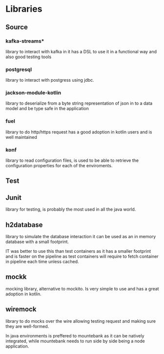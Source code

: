  # Libraries
 
 ## Source
 
 ### kafka-streams*
 
 library to interact with kafka in it has a DSL to use it in a functional way and also good testing tools 
 
 ### postgresql
 
 library to interact with postgress using jdbc.
 
 ### jackson-module-kotlin
 
 library to deserialize from a byte string representation of json in to a data model and be type safe in the application 
 
 ### fuel
 
 library to do http/https request has a good adoption in kotlin users and is well maintained
 
 ### konf
 
 library to read configuration files, is used to be able to retrieve the configuration properties for each of the enviroments.
 
 ## Test
 
 ## Junit
 
 library for testing, is probably the most used in all the java world.
 
 ## h2database
 
 library to simulate the database interaction it can be used as an in memory database with a small footprint. 
 
 IT was better to use this than test containers as it has a smaller footprint and is faster on the pipeline as test containers will require to fetch container in pipeline  each time unless cached.

 ## mockk

 mocking library, alternative to mockito. Is very simple to use and has a great adoption in kotlin. 

 ## wiremock
 
 library to do mocks over the wire allowing testing request and making sure they are well-formed.
 
 In java environments is preffered to mountebank as it can be natively integrated, while mountebank needs to run side by side being a node application.